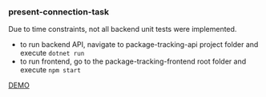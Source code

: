 ### present-connection-task

Due to time constraints, not all backend unit tests were implemented.

- to run backend API, navigate to package-tracking-api project folder and execute `dotnet run`
- to run frontend, go to the package-tracking-frontend root folder and execute `npm start`

[DEMO](https://drive.google.com/file/d/1iulTUUwNsMcKyCIZSu34QTAeq0_TIQOo/view)
